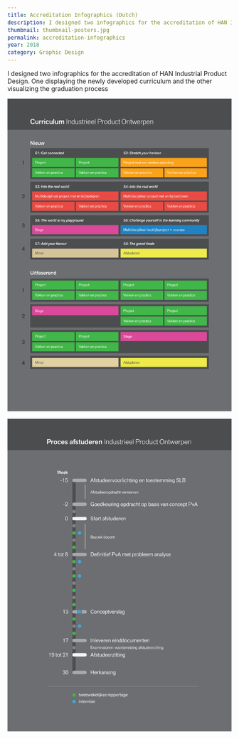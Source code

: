 ```yaml
---
title: Accreditation Infographics (Dutch)
description: I designed two infographics for the accreditation of HAN Industrial Product Design.
thumbnail: thumbnail-posters.jpg
permalink: accreditation-infographics
year: 2018
category: Graphic Design
---
```


I designed two infographics for the accreditation of HAN Industrial Product Design. One displaying the newly developed curriculum and the other visualizing the graduation process


![Poster](/img/poster-2.png)

![Poster](/img/poster-1.png)
